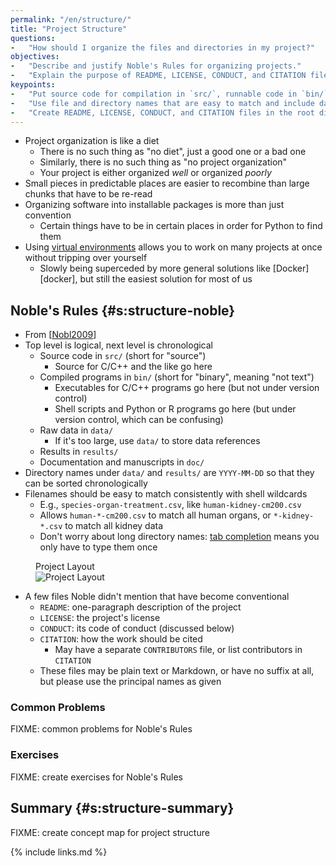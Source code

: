 ```yaml
---
permalink: "/en/structure/"
title: "Project Structure"
questions:
-   "How should I organize the files and directories in my project?"
objectives:
-   "Describe and justify Noble's Rules for organizing projects."
-   "Explain the purpose of README, LICENSE, CONDUCT, and CITATION files."
keypoints:
-   "Put source code for compilation in `src/`, runnable code in `bin/`, raw data in `data/`, results in `results/`, and documentation and manuscripts in `doc/`."
-   "Use file and directory names that are easy to match and include dates for the level under `data/` and `results/`."
-   "Create README, LICENSE, CONDUCT, and CITATION files in the root directory of the project."
---
```


-   Project organization is like a diet
    -   There is no such thing as "no diet", just a good one or a bad one
    -   Similarly, there is no such thing as "no project organization"
    -   Your project is either organized *well* or organized *poorly*
-   Small pieces in predictable places are easier to recombine than large chunks that have to be re-read
-   Organizing software into installable packages is more than just convention
    -   Certain things have to be in certain places in order for Python to find them
-   Using [virtual environments](#g:virtual-environment) allows you to work on many projects at once without tripping over yourself
    -   Slowly being superceded by more general solutions like [Docker][docker], but still the easiest solution for most of us

## Noble's Rules {#s:structure-noble}

-   From [[Nobl2009](#CITE)]
-   Top level is logical, next level is chronological
    -   Source code in `src/` (short for "source")
        -   Source for C/C++ and the like go here
    -   Compiled programs in `bin/` (short for "binary", meaning "not text")
        -   Executables for C/C++ programs go here (but not under version control)
        -   Shell scripts and Python or R programs go here (but under version control, which can be confusing)
    -   Raw data in `data/`
        -   If it's too large, use `data/` to store data references
    -   Results in `results/`
    -   Documentation and manuscripts in `doc/`
-   Directory names under `data/` and `results/` are `YYYY-MM-DD` so that they can be sorted chronologically
-   Filenames should be easy to match consistently with shell wildcards
    -   E.g., `species-organ-treatment.csv`, like `human-kidney-cm200.csv`
    -   Allows `human-*-cm200.csv` to match all human organs, or `*-kidney-*.csv` to match all kidney data
    -   Don't worry about long directory names: [tab completion](#g:tab-completion) means you only have to type them once

<figure>
  <figcaption>Project Layout</figcaption>
  <img id="f:structure-layout" src="../../files/noble.svg" alt="Project Layout" />
</figure>

-   A few files Noble didn't mention that have become conventional
    -   `README`: one-paragraph description of the project
    -   `LICENSE`: the project's license
    -   `CONDUCT`: its code of conduct (discussed below)
    -   `CITATION`: how the work should be cited
        -  May have a separate `CONTRIBUTORS` file, or list contributors in `CITATION`
    -   These files may be plain text or Markdown, or have no suffix at all, but please use the principal names as given

### Common Problems

FIXME: common problems for Noble's Rules

### Exercises

FIXME: create exercises for Noble's Rules

## Summary {#s:structure-summary}

FIXME: create concept map for project structure

{% include links.md %}
